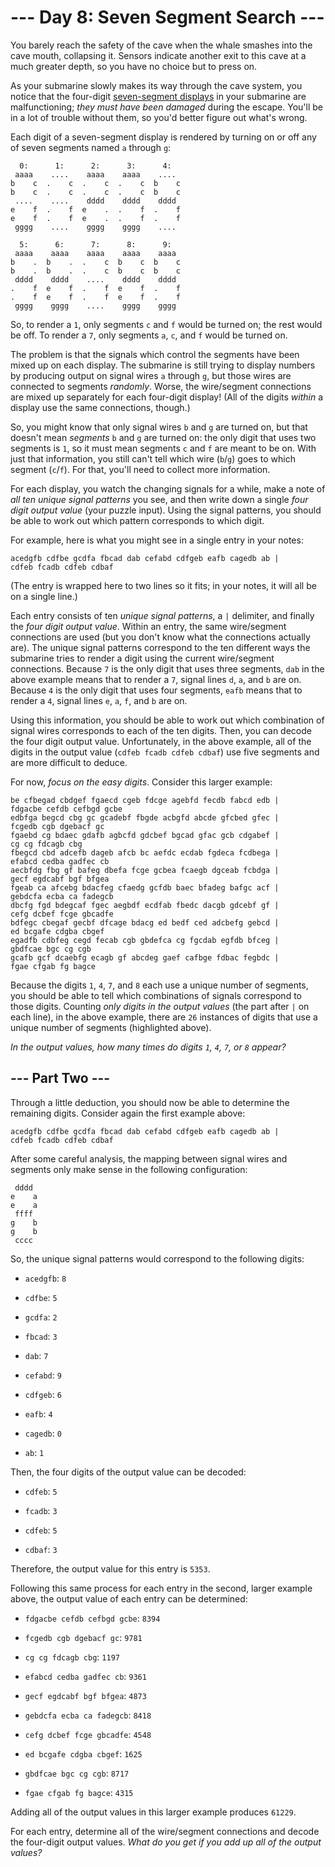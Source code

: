 # --- Day 8: Seven Segment Search ---

You barely reach the safety of the cave when the whale smashes into the cave mouth, collapsing it. Sensors indicate
another exit to this cave at a much greater depth, so you have no choice but to press on.

As your submarine slowly makes its way through the cave system, you notice that the four-digit [seven-segment
displays](https://en.wikipedia.org/wiki/Seven-segment_display) in your submarine are malfunctioning; *they must have
been damaged* during the escape. You'll be in a lot of trouble without them, so you'd better figure out what's wrong.

Each digit of a seven-segment display is rendered by turning on or off any of seven segments named `a` through `g`:

```
  0:      1:      2:      3:      4:
 aaaa    ....    aaaa    aaaa    ....
b    c  .    c  .    c  .    c  b    c
b    c  .    c  .    c  .    c  b    c
 ....    ....    dddd    dddd    dddd
e    f  .    f  e    .  .    f  .    f
e    f  .    f  e    .  .    f  .    f
 gggg    ....    gggg    gggg    ....

  5:      6:      7:      8:      9:
 aaaa    aaaa    aaaa    aaaa    aaaa
b    .  b    .  .    c  b    c  b    c
b    .  b    .  .    c  b    c  b    c
 dddd    dddd    ....    dddd    dddd
.    f  e    f  .    f  e    f  .    f
.    f  e    f  .    f  e    f  .    f
 gggg    gggg    ....    gggg    gggg

```

So, to render a `1`, only segments `c` and `f` would be turned on; the rest would be off. To render a `7`, only segments
`a`, `c`, and `f` would be turned on.

The problem is that the signals which control the segments have been mixed up on each display. The submarine is still
trying to display numbers by producing output on signal wires `a` through `g`, but those wires are connected to segments
*randomly*. Worse, the wire/segment connections are mixed up separately for each four-digit display! (All of the digits
*within* a display use the same connections, though.)

So, you might know that only signal wires `b` and `g` are turned on, but that doesn't mean *segments* `b` and `g` are
turned on: the only digit that uses two segments is `1`, so it must mean segments `c` and `f` are meant to be on. With
just that information, you still can't tell which wire (`b`/`g`) goes to which segment (`c`/`f`). For that, you'll need
to collect more information.

For each display, you watch the changing signals for a while, make a note of *all ten unique signal patterns* you see,
and then write down a single *four digit output value* (your puzzle input). Using the signal patterns, you should be
able to work out which pattern corresponds to which digit.

For example, here is what you might see in a single entry in your notes:

```
acedgfb cdfbe gcdfa fbcad dab cefabd cdfgeb eafb cagedb ab |
cdfeb fcadb cdfeb cdbaf
```

(The entry is wrapped here to two lines so it fits; in your notes, it will all be on a single line.)

Each entry consists of ten *unique signal patterns*, a `|` delimiter, and finally the *four digit output value*. Within
an entry, the same wire/segment connections are used (but you don't know what the connections actually are). The unique
signal patterns correspond to the ten different ways the submarine tries to render a digit using the current
wire/segment connections. Because `7` is the only digit that uses three segments, `dab` in the above example means that
to render a `7`, signal lines `d`, `a`, and `b` are on. Because `4` is the only digit that uses four segments, `eafb`
means that to render a `4`, signal lines `e`, `a`, `f`, and `b` are on.

Using this information, you should be able to work out which combination of signal wires corresponds to each of the ten
digits. Then, you can decode the four digit output value. Unfortunately, in the above example, all of the digits in the
output value (`cdfeb fcadb cdfeb cdbaf`) use five segments and are more difficult to deduce.

For now, *focus on the easy digits*. Consider this larger example:

```
be cfbegad cbdgef fgaecd cgeb fdcge agebfd fecdb fabcd edb |
fdgacbe cefdb cefbgd gcbe
edbfga begcd cbg gc gcadebf fbgde acbgfd abcde gfcbed gfec |
fcgedb cgb dgebacf gc
fgaebd cg bdaec gdafb agbcfd gdcbef bgcad gfac gcb cdgabef |
cg cg fdcagb cbg
fbegcd cbd adcefb dageb afcb bc aefdc ecdab fgdeca fcdbega |
efabcd cedba gadfec cb
aecbfdg fbg gf bafeg dbefa fcge gcbea fcaegb dgceab fcbdga |
gecf egdcabf bgf bfgea
fgeab ca afcebg bdacfeg cfaedg gcfdb baec bfadeg bafgc acf |
gebdcfa ecba ca fadegcb
dbcfg fgd bdegcaf fgec aegbdf ecdfab fbedc dacgb gdcebf gf |
cefg dcbef fcge gbcadfe
bdfegc cbegaf gecbf dfcage bdacg ed bedf ced adcbefg gebcd |
ed bcgafe cdgba cbgef
egadfb cdbfeg cegd fecab cgb gbdefca cg fgcdab egfdb bfceg |
gbdfcae bgc cg cgb
gcafb gcf dcaebfg ecagb gf abcdeg gaef cafbge fdbac fegbdc |
fgae cfgab fg bagce

```

Because the digits `1`, `4`, `7`, and `8` each use a unique number of segments, you should be able to tell which
combinations of signals correspond to those digits. Counting *only digits in the output values* (the part after `|` on
each line), in the above example, there are `26` instances of digits that use a unique number of segments (highlighted
above).

*In the output values, how many times do digits `1`, `4`, `7`, or `8` appear?*

## --- Part Two ---

Through a little deduction, you should now be able to determine the remaining digits. Consider again the first example
above:

```
acedgfb cdfbe gcdfa fbcad dab cefabd cdfgeb eafb cagedb ab |
cdfeb fcadb cdfeb cdbaf
```

After some careful analysis, the mapping between signal wires and segments only make sense in the following
configuration:

```
 dddd
e    a
e    a
 ffff
g    b
g    b
 cccc

```

So, the unique signal patterns would correspond to the following digits:


 - `acedgfb`: `8`

 - `cdfbe`: `5`

 - `gcdfa`: `2`

 - `fbcad`: `3`

 - `dab`: `7`

 - `cefabd`: `9`

 - `cdfgeb`: `6`

 - `eafb`: `4`

 - `cagedb`: `0`

 - `ab`: `1`


Then, the four digits of the output value can be decoded:


 - `cdfeb`: `5`

 - `fcadb`: `3`

 - `cdfeb`: `5`

 - `cdbaf`: `3`


Therefore, the output value for this entry is `5353`.

Following this same process for each entry in the second, larger example above, the output value of each entry can be
determined:


 - `fdgacbe cefdb cefbgd gcbe`: `8394`

 - `fcgedb cgb dgebacf gc`: `9781`

 - `cg cg fdcagb cbg`: `1197`

 - `efabcd cedba gadfec cb`: `9361`

 - `gecf egdcabf bgf bfgea`: `4873`

 - `gebdcfa ecba ca fadegcb`: `8418`

 - `cefg dcbef fcge gbcadfe`: `4548`

 - `ed bcgafe cdgba cbgef`: `1625`

 - `gbdfcae bgc cg cgb`: `8717`

 - `fgae cfgab fg bagce`: `4315`


Adding all of the output values in this larger example produces `61229`.

For each entry, determine all of the wire/segment connections and decode the four-digit output values. *What do you get
if you add up all of the output values?*


